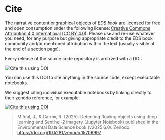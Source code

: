 
# Cite

The narrative content or graphical objects of _EDS book_ are licensed for free and open consumption under the following license: [Creative Commons Attribution 4.0 International (CC BY 4.0)](https://creativecommons.org/licenses/by/4.0/). 
Please use and re-use whatever you need, for any purpose but giving appropriate credit to the EDS book community and/or mentioned attribution within the text (usually visible at the end of a section page).

Every release of the source code repository is archived with a DOI:

[![Cite this using DOI](https://zenodo.org/badge/374708612.svg)](https://doi.org/10.5281/zenodo.5918931)

You can use this DOI to cite anything in the source code, except executable notebooks.

We suggest citing individual executable notebooks by linking directly to their zenodo reference, for example:

[![Cite this using DOI](https://zenodo.org/badge/493600192.svg)](https://doi.org/10.5281/zenodo.8308843)

> Mifdal, J., & Carmo, R. (2025). Detecting floating objects using deep learning and Sentinel-2 imagery (Jupyter Notebook) published in the Environmental Data Science book (v2025.6.0). Zenodo. https://doi.org/10.5281/zenodo.15706997
